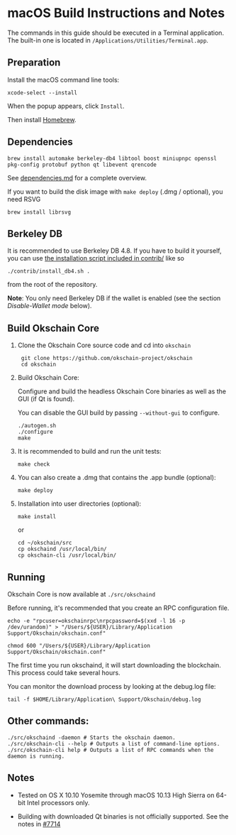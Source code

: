 macOS Build Instructions and Notes
====================================
The commands in this guide should be executed in a Terminal application.
The built-in one is located in `/Applications/Utilities/Terminal.app`.

Preparation
-----------
Install the macOS command line tools:

`xcode-select --install`

When the popup appears, click `Install`.

Then install [Homebrew](https://brew.sh).

Dependencies
----------------------

    brew install automake berkeley-db4 libtool boost miniupnpc openssl pkg-config protobuf python qt libevent qrencode

See [dependencies.md](dependencies.md) for a complete overview.

If you want to build the disk image with `make deploy` (.dmg / optional), you need RSVG

    brew install librsvg

Berkeley DB
-----------
It is recommended to use Berkeley DB 4.8. If you have to build it yourself,
you can use [the installation script included in contrib/](/contrib/install_db4.sh)
like so

```shell
./contrib/install_db4.sh .
```

from the root of the repository.

**Note**: You only need Berkeley DB if the wallet is enabled (see the section *Disable-Wallet mode* below).

Build Okschain Core
------------------------

1. Clone the Okschain Core source code and cd into `okschain`

        git clone https://github.com/okschain-project/okschain
        cd okschain

2.  Build Okschain Core:

    Configure and build the headless Okschain Core binaries as well as the GUI (if Qt is found).

    You can disable the GUI build by passing `--without-gui` to configure.

        ./autogen.sh
        ./configure
        make

3.  It is recommended to build and run the unit tests:

        make check

4.  You can also create a .dmg that contains the .app bundle (optional):

        make deploy

5.  Installation into user directories (optional):

        make install

    or

        cd ~/okschain/src
        cp okschaind /usr/local/bin/
        cp okschain-cli /usr/local/bin/

Running
-------

Okschain Core is now available at `./src/okschaind`

Before running, it's recommended that you create an RPC configuration file.

    echo -e "rpcuser=okschainrpc\nrpcpassword=$(xxd -l 16 -p /dev/urandom)" > "/Users/${USER}/Library/Application Support/Okschain/okschain.conf"

    chmod 600 "/Users/${USER}/Library/Application Support/Okschain/okschain.conf"

The first time you run okschaind, it will start downloading the blockchain. This process could take several hours.

You can monitor the download process by looking at the debug.log file:

    tail -f $HOME/Library/Application\ Support/Okschain/debug.log

Other commands:
-------

    ./src/okschaind -daemon # Starts the okschain daemon.
    ./src/okschain-cli --help # Outputs a list of command-line options.
    ./src/okschain-cli help # Outputs a list of RPC commands when the daemon is running.

Notes
-----

* Tested on OS X 10.10 Yosemite through macOS 10.13 High Sierra on 64-bit Intel processors only.

* Building with downloaded Qt binaries is not officially supported. See the notes in [#7714](https://github.com/bitcoin/bitcoin/issues/7714)
